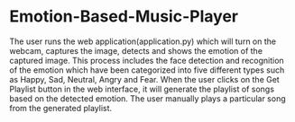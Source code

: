 # Emotion-Based-Music-Player
The user runs the web application(application.py) which will turn on the webcam, captures the image, detects and 
shows the emotion of the captured image. This process includes the face detection and recognition 
of the emotion which have been categorized into five different types such as Happy, Sad, Neutral, 
Angry and Fear. When the user clicks on the Get Playlist button in the web interface, it will generate 
the playlist of songs based on the detected emotion. The user manually plays a particular song from 
the generated playlist.

